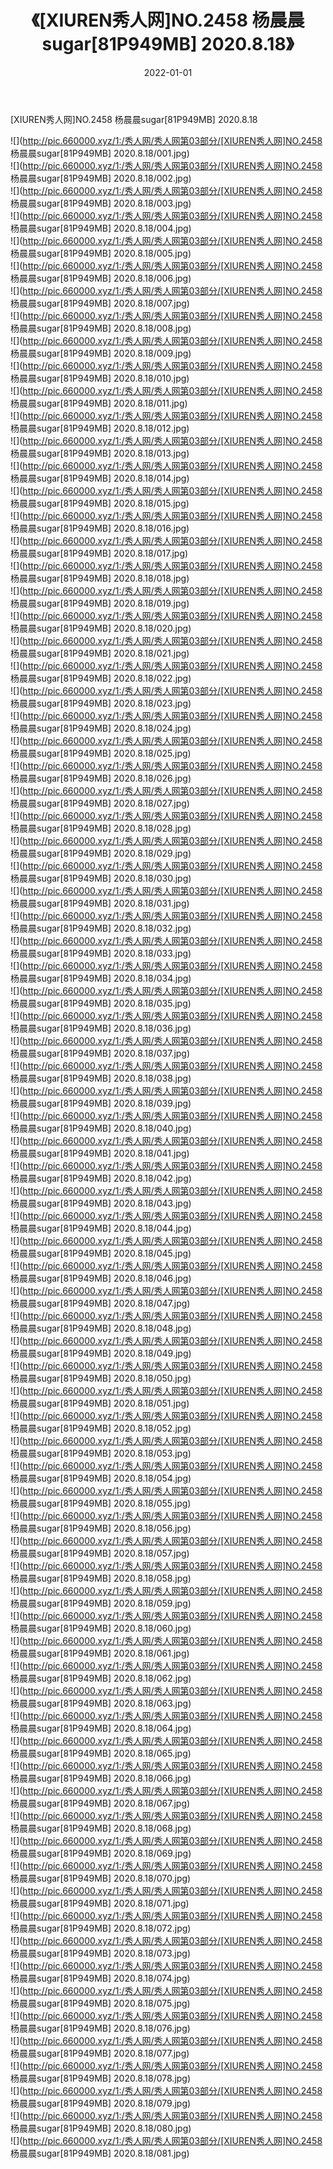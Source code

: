 ﻿---
layout: post
title:  《[XIUREN秀人网]NO.2458 杨晨晨sugar[81P949MB] 2020.8.18》
date:   2022-01-01
img: http://pic.660000.xyz/1:/秀人网/秀人网第03部分/[XIUREN秀人网]NO.2458 杨晨晨sugar[81P949MB] 2020.8.18/000.jpg
categories: [美女, 清纯, 唯美]
---

[XIUREN秀人网]NO.2458 杨晨晨sugar[81P949MB] 2020.8.18

 ![](http://pic.660000.xyz/1:/秀人网/秀人网第03部分/[XIUREN秀人网]NO.2458 杨晨晨sugar[81P949MB] 2020.8.18/001.jpg) <br>![](http://pic.660000.xyz/1:/秀人网/秀人网第03部分/[XIUREN秀人网]NO.2458 杨晨晨sugar[81P949MB] 2020.8.18/002.jpg) <br>![](http://pic.660000.xyz/1:/秀人网/秀人网第03部分/[XIUREN秀人网]NO.2458 杨晨晨sugar[81P949MB] 2020.8.18/003.jpg) <br>![](http://pic.660000.xyz/1:/秀人网/秀人网第03部分/[XIUREN秀人网]NO.2458 杨晨晨sugar[81P949MB] 2020.8.18/004.jpg) <br>![](http://pic.660000.xyz/1:/秀人网/秀人网第03部分/[XIUREN秀人网]NO.2458 杨晨晨sugar[81P949MB] 2020.8.18/005.jpg) <br>![](http://pic.660000.xyz/1:/秀人网/秀人网第03部分/[XIUREN秀人网]NO.2458 杨晨晨sugar[81P949MB] 2020.8.18/006.jpg) <br>![](http://pic.660000.xyz/1:/秀人网/秀人网第03部分/[XIUREN秀人网]NO.2458 杨晨晨sugar[81P949MB] 2020.8.18/007.jpg) <br>![](http://pic.660000.xyz/1:/秀人网/秀人网第03部分/[XIUREN秀人网]NO.2458 杨晨晨sugar[81P949MB] 2020.8.18/008.jpg) <br>![](http://pic.660000.xyz/1:/秀人网/秀人网第03部分/[XIUREN秀人网]NO.2458 杨晨晨sugar[81P949MB] 2020.8.18/009.jpg) <br>![](http://pic.660000.xyz/1:/秀人网/秀人网第03部分/[XIUREN秀人网]NO.2458 杨晨晨sugar[81P949MB] 2020.8.18/010.jpg) <br>![](http://pic.660000.xyz/1:/秀人网/秀人网第03部分/[XIUREN秀人网]NO.2458 杨晨晨sugar[81P949MB] 2020.8.18/011.jpg) <br>![](http://pic.660000.xyz/1:/秀人网/秀人网第03部分/[XIUREN秀人网]NO.2458 杨晨晨sugar[81P949MB] 2020.8.18/012.jpg) <br>![](http://pic.660000.xyz/1:/秀人网/秀人网第03部分/[XIUREN秀人网]NO.2458 杨晨晨sugar[81P949MB] 2020.8.18/013.jpg) <br>![](http://pic.660000.xyz/1:/秀人网/秀人网第03部分/[XIUREN秀人网]NO.2458 杨晨晨sugar[81P949MB] 2020.8.18/014.jpg) <br>![](http://pic.660000.xyz/1:/秀人网/秀人网第03部分/[XIUREN秀人网]NO.2458 杨晨晨sugar[81P949MB] 2020.8.18/015.jpg) <br>![](http://pic.660000.xyz/1:/秀人网/秀人网第03部分/[XIUREN秀人网]NO.2458 杨晨晨sugar[81P949MB] 2020.8.18/016.jpg) <br>![](http://pic.660000.xyz/1:/秀人网/秀人网第03部分/[XIUREN秀人网]NO.2458 杨晨晨sugar[81P949MB] 2020.8.18/017.jpg) <br>![](http://pic.660000.xyz/1:/秀人网/秀人网第03部分/[XIUREN秀人网]NO.2458 杨晨晨sugar[81P949MB] 2020.8.18/018.jpg) <br>![](http://pic.660000.xyz/1:/秀人网/秀人网第03部分/[XIUREN秀人网]NO.2458 杨晨晨sugar[81P949MB] 2020.8.18/019.jpg) <br>![](http://pic.660000.xyz/1:/秀人网/秀人网第03部分/[XIUREN秀人网]NO.2458 杨晨晨sugar[81P949MB] 2020.8.18/020.jpg) <br>![](http://pic.660000.xyz/1:/秀人网/秀人网第03部分/[XIUREN秀人网]NO.2458 杨晨晨sugar[81P949MB] 2020.8.18/021.jpg) <br>![](http://pic.660000.xyz/1:/秀人网/秀人网第03部分/[XIUREN秀人网]NO.2458 杨晨晨sugar[81P949MB] 2020.8.18/022.jpg) <br>![](http://pic.660000.xyz/1:/秀人网/秀人网第03部分/[XIUREN秀人网]NO.2458 杨晨晨sugar[81P949MB] 2020.8.18/023.jpg) <br>![](http://pic.660000.xyz/1:/秀人网/秀人网第03部分/[XIUREN秀人网]NO.2458 杨晨晨sugar[81P949MB] 2020.8.18/024.jpg) <br>![](http://pic.660000.xyz/1:/秀人网/秀人网第03部分/[XIUREN秀人网]NO.2458 杨晨晨sugar[81P949MB] 2020.8.18/025.jpg) <br>![](http://pic.660000.xyz/1:/秀人网/秀人网第03部分/[XIUREN秀人网]NO.2458 杨晨晨sugar[81P949MB] 2020.8.18/026.jpg) <br>![](http://pic.660000.xyz/1:/秀人网/秀人网第03部分/[XIUREN秀人网]NO.2458 杨晨晨sugar[81P949MB] 2020.8.18/027.jpg) <br>![](http://pic.660000.xyz/1:/秀人网/秀人网第03部分/[XIUREN秀人网]NO.2458 杨晨晨sugar[81P949MB] 2020.8.18/028.jpg) <br>![](http://pic.660000.xyz/1:/秀人网/秀人网第03部分/[XIUREN秀人网]NO.2458 杨晨晨sugar[81P949MB] 2020.8.18/029.jpg) <br>![](http://pic.660000.xyz/1:/秀人网/秀人网第03部分/[XIUREN秀人网]NO.2458 杨晨晨sugar[81P949MB] 2020.8.18/030.jpg) <br>![](http://pic.660000.xyz/1:/秀人网/秀人网第03部分/[XIUREN秀人网]NO.2458 杨晨晨sugar[81P949MB] 2020.8.18/031.jpg) <br>![](http://pic.660000.xyz/1:/秀人网/秀人网第03部分/[XIUREN秀人网]NO.2458 杨晨晨sugar[81P949MB] 2020.8.18/032.jpg) <br>![](http://pic.660000.xyz/1:/秀人网/秀人网第03部分/[XIUREN秀人网]NO.2458 杨晨晨sugar[81P949MB] 2020.8.18/033.jpg) <br>![](http://pic.660000.xyz/1:/秀人网/秀人网第03部分/[XIUREN秀人网]NO.2458 杨晨晨sugar[81P949MB] 2020.8.18/034.jpg) <br>![](http://pic.660000.xyz/1:/秀人网/秀人网第03部分/[XIUREN秀人网]NO.2458 杨晨晨sugar[81P949MB] 2020.8.18/035.jpg) <br>![](http://pic.660000.xyz/1:/秀人网/秀人网第03部分/[XIUREN秀人网]NO.2458 杨晨晨sugar[81P949MB] 2020.8.18/036.jpg) <br>![](http://pic.660000.xyz/1:/秀人网/秀人网第03部分/[XIUREN秀人网]NO.2458 杨晨晨sugar[81P949MB] 2020.8.18/037.jpg) <br>![](http://pic.660000.xyz/1:/秀人网/秀人网第03部分/[XIUREN秀人网]NO.2458 杨晨晨sugar[81P949MB] 2020.8.18/038.jpg) <br>![](http://pic.660000.xyz/1:/秀人网/秀人网第03部分/[XIUREN秀人网]NO.2458 杨晨晨sugar[81P949MB] 2020.8.18/039.jpg) <br>![](http://pic.660000.xyz/1:/秀人网/秀人网第03部分/[XIUREN秀人网]NO.2458 杨晨晨sugar[81P949MB] 2020.8.18/040.jpg) <br>![](http://pic.660000.xyz/1:/秀人网/秀人网第03部分/[XIUREN秀人网]NO.2458 杨晨晨sugar[81P949MB] 2020.8.18/041.jpg) <br>![](http://pic.660000.xyz/1:/秀人网/秀人网第03部分/[XIUREN秀人网]NO.2458 杨晨晨sugar[81P949MB] 2020.8.18/042.jpg) <br>![](http://pic.660000.xyz/1:/秀人网/秀人网第03部分/[XIUREN秀人网]NO.2458 杨晨晨sugar[81P949MB] 2020.8.18/043.jpg) <br>![](http://pic.660000.xyz/1:/秀人网/秀人网第03部分/[XIUREN秀人网]NO.2458 杨晨晨sugar[81P949MB] 2020.8.18/044.jpg) <br>![](http://pic.660000.xyz/1:/秀人网/秀人网第03部分/[XIUREN秀人网]NO.2458 杨晨晨sugar[81P949MB] 2020.8.18/045.jpg) <br>![](http://pic.660000.xyz/1:/秀人网/秀人网第03部分/[XIUREN秀人网]NO.2458 杨晨晨sugar[81P949MB] 2020.8.18/046.jpg) <br>![](http://pic.660000.xyz/1:/秀人网/秀人网第03部分/[XIUREN秀人网]NO.2458 杨晨晨sugar[81P949MB] 2020.8.18/047.jpg) <br>![](http://pic.660000.xyz/1:/秀人网/秀人网第03部分/[XIUREN秀人网]NO.2458 杨晨晨sugar[81P949MB] 2020.8.18/048.jpg) <br>![](http://pic.660000.xyz/1:/秀人网/秀人网第03部分/[XIUREN秀人网]NO.2458 杨晨晨sugar[81P949MB] 2020.8.18/049.jpg) <br>![](http://pic.660000.xyz/1:/秀人网/秀人网第03部分/[XIUREN秀人网]NO.2458 杨晨晨sugar[81P949MB] 2020.8.18/050.jpg) <br>![](http://pic.660000.xyz/1:/秀人网/秀人网第03部分/[XIUREN秀人网]NO.2458 杨晨晨sugar[81P949MB] 2020.8.18/051.jpg) <br>![](http://pic.660000.xyz/1:/秀人网/秀人网第03部分/[XIUREN秀人网]NO.2458 杨晨晨sugar[81P949MB] 2020.8.18/052.jpg) <br>![](http://pic.660000.xyz/1:/秀人网/秀人网第03部分/[XIUREN秀人网]NO.2458 杨晨晨sugar[81P949MB] 2020.8.18/053.jpg) <br>![](http://pic.660000.xyz/1:/秀人网/秀人网第03部分/[XIUREN秀人网]NO.2458 杨晨晨sugar[81P949MB] 2020.8.18/054.jpg) <br>![](http://pic.660000.xyz/1:/秀人网/秀人网第03部分/[XIUREN秀人网]NO.2458 杨晨晨sugar[81P949MB] 2020.8.18/055.jpg) <br>![](http://pic.660000.xyz/1:/秀人网/秀人网第03部分/[XIUREN秀人网]NO.2458 杨晨晨sugar[81P949MB] 2020.8.18/056.jpg) <br>![](http://pic.660000.xyz/1:/秀人网/秀人网第03部分/[XIUREN秀人网]NO.2458 杨晨晨sugar[81P949MB] 2020.8.18/057.jpg) <br>![](http://pic.660000.xyz/1:/秀人网/秀人网第03部分/[XIUREN秀人网]NO.2458 杨晨晨sugar[81P949MB] 2020.8.18/058.jpg) <br>![](http://pic.660000.xyz/1:/秀人网/秀人网第03部分/[XIUREN秀人网]NO.2458 杨晨晨sugar[81P949MB] 2020.8.18/059.jpg) <br>![](http://pic.660000.xyz/1:/秀人网/秀人网第03部分/[XIUREN秀人网]NO.2458 杨晨晨sugar[81P949MB] 2020.8.18/060.jpg) <br>![](http://pic.660000.xyz/1:/秀人网/秀人网第03部分/[XIUREN秀人网]NO.2458 杨晨晨sugar[81P949MB] 2020.8.18/061.jpg) <br>![](http://pic.660000.xyz/1:/秀人网/秀人网第03部分/[XIUREN秀人网]NO.2458 杨晨晨sugar[81P949MB] 2020.8.18/062.jpg) <br>![](http://pic.660000.xyz/1:/秀人网/秀人网第03部分/[XIUREN秀人网]NO.2458 杨晨晨sugar[81P949MB] 2020.8.18/063.jpg) <br>![](http://pic.660000.xyz/1:/秀人网/秀人网第03部分/[XIUREN秀人网]NO.2458 杨晨晨sugar[81P949MB] 2020.8.18/064.jpg) <br>![](http://pic.660000.xyz/1:/秀人网/秀人网第03部分/[XIUREN秀人网]NO.2458 杨晨晨sugar[81P949MB] 2020.8.18/065.jpg) <br>![](http://pic.660000.xyz/1:/秀人网/秀人网第03部分/[XIUREN秀人网]NO.2458 杨晨晨sugar[81P949MB] 2020.8.18/066.jpg) <br>![](http://pic.660000.xyz/1:/秀人网/秀人网第03部分/[XIUREN秀人网]NO.2458 杨晨晨sugar[81P949MB] 2020.8.18/067.jpg) <br>![](http://pic.660000.xyz/1:/秀人网/秀人网第03部分/[XIUREN秀人网]NO.2458 杨晨晨sugar[81P949MB] 2020.8.18/068.jpg) <br>![](http://pic.660000.xyz/1:/秀人网/秀人网第03部分/[XIUREN秀人网]NO.2458 杨晨晨sugar[81P949MB] 2020.8.18/069.jpg) <br>![](http://pic.660000.xyz/1:/秀人网/秀人网第03部分/[XIUREN秀人网]NO.2458 杨晨晨sugar[81P949MB] 2020.8.18/070.jpg) <br>![](http://pic.660000.xyz/1:/秀人网/秀人网第03部分/[XIUREN秀人网]NO.2458 杨晨晨sugar[81P949MB] 2020.8.18/071.jpg) <br>![](http://pic.660000.xyz/1:/秀人网/秀人网第03部分/[XIUREN秀人网]NO.2458 杨晨晨sugar[81P949MB] 2020.8.18/072.jpg) <br>![](http://pic.660000.xyz/1:/秀人网/秀人网第03部分/[XIUREN秀人网]NO.2458 杨晨晨sugar[81P949MB] 2020.8.18/073.jpg) <br>![](http://pic.660000.xyz/1:/秀人网/秀人网第03部分/[XIUREN秀人网]NO.2458 杨晨晨sugar[81P949MB] 2020.8.18/074.jpg) <br>![](http://pic.660000.xyz/1:/秀人网/秀人网第03部分/[XIUREN秀人网]NO.2458 杨晨晨sugar[81P949MB] 2020.8.18/075.jpg) <br>![](http://pic.660000.xyz/1:/秀人网/秀人网第03部分/[XIUREN秀人网]NO.2458 杨晨晨sugar[81P949MB] 2020.8.18/076.jpg) <br>![](http://pic.660000.xyz/1:/秀人网/秀人网第03部分/[XIUREN秀人网]NO.2458 杨晨晨sugar[81P949MB] 2020.8.18/077.jpg) <br>![](http://pic.660000.xyz/1:/秀人网/秀人网第03部分/[XIUREN秀人网]NO.2458 杨晨晨sugar[81P949MB] 2020.8.18/078.jpg) <br>![](http://pic.660000.xyz/1:/秀人网/秀人网第03部分/[XIUREN秀人网]NO.2458 杨晨晨sugar[81P949MB] 2020.8.18/079.jpg) <br>![](http://pic.660000.xyz/1:/秀人网/秀人网第03部分/[XIUREN秀人网]NO.2458 杨晨晨sugar[81P949MB] 2020.8.18/080.jpg) <br>![](http://pic.660000.xyz/1:/秀人网/秀人网第03部分/[XIUREN秀人网]NO.2458 杨晨晨sugar[81P949MB] 2020.8.18/081.jpg) <br>